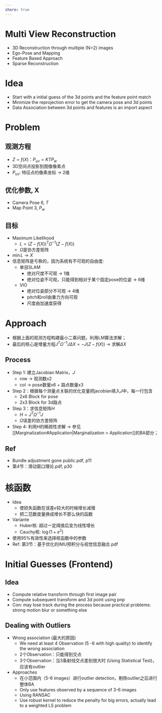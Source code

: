 ```yaml
---
share: true
---
```


# Multi View Reconstruction
- 3D Reconstruction through multiple (N>2) images
- Ego-Pose and Mapping
- Feature Based Approach
- Sparse Reconstruction

# Idea
- Start with a initial guess of the 3d points and the feature point match
- Minimize the reprojection error to get the camera pose and 3d points
- Data Association between 3d points and features is an import aspect

# Problem

## 观测方程
- $Z = f(X)$：$P_{uv} = KTP_w$
- 3D空间点投影到图像像素点
- $P_{uv}$: 特征点的像素坐标 → 2维

## 优化参数, X
- Camera Pose 6, $T$
- Map Point 3, $P_w$

## 目标
- Maximum Likelihood
	- $L = (Z - f(X))^T\Omega^{-1}(Z - f(X))$
	- $\Omega$是协方差矩阵
- $\min L → X$
- 信息矩阵是亏秩的，因为系统有不可观的自由度:
	- 单目SLAM
		- 绝对尺度不可观 → 1维
		- 绝对位姿不可观，只能得到相对于某个固定pose的位姿 → 6维
	- VIO
		- 绝对位姿部分不可观 → 4维
		- pitch和roll由重力方向可观
		- 尺度由加速度获得

# Approach
- 根据上面的观测方程构建最小二乘问题，利用LM算法求解；
- 最后的核心是增量方程$J^T\Omega^{-1}J\Delta X = -J(Z - f(X))$ → 求解$\Delta X$

## Process
- Step 1: 建立Jacobian Matrix，$J$
	- row → 观测数x2
	- col → pose数量x6 + 路点数量x3
- Step 2：根据每个测量点关联的优化变量把jacobian填入$J$中，每一行包含
	- 2x6 Block for pose
	- 2x3 Block for 3d路点
- Step 3：求信息矩阵$H$
	- $H = J^T\Omega^{-1}J$
	- $\Omega$误差的协方差矩阵
- Step 4: 利用$H$的稀疏性求解 → 参见[[Marginalization#Application|Marginalization > Application]]的BA部分；

## Ref
- Bundle adjustment gone public.pdf, p11
- 第4节：滑动窗口理论.pdf, p30

# 核函数
- Idea
	- 使损失函数在误差$e$较大的时候增长减慢
	- 把二范数度量换成增长不那么快的函数
- Variante
	- Huber核: 超过一定阈值后变为线性增长
	- Cauchy核: $\log(1 + e^2)$
- 使用95%有效性来选择核函数中的参数
- Ref: 第3节：基于优化的IMU预积分与视觉信息融合.pdf

# Initial Guesses (Frontend)
## Idea
- Compute relative transform through first image pair
- Compute subsequent transform and 3d point using pnp
- Con: may lose track during the process because practical problems: strong motion blur or something else

## Dealing with Outliers
- Wrong association (最大的原因)
	- We need at least 4 Observation (5 -6 with high quality) to identify the wrong association
	- 2个Observation：只能得到交点
	- 3个Observation：当3条射线交点差别很大时 (Using Statistical Test)，应该有outlier
- Approaches
	- 在小范围内（5-6 images）进行outlier detection，剔除outlier之后进行整体BA
	- Only use features observed by a sequence of 3-6 images 
	- Using RANSAC
	- Use robust kernel to reduce the penalty for big errors, actually lead to a weighted LS problem